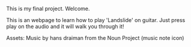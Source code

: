 This is my final project. Welcome.

This is an webpage to learn how to play 'Landslide' on guitar. Just press play on the audio and it will walk you through it!

Assets:
Music by hans draiman from the Noun Project (music note icon)
